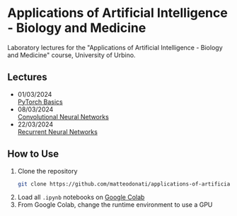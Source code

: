 # Applications of Artificial Intelligence - Biology and Medicine

Laboratory lectures for the "Applications of Artificial Intelligence - Biology and Medicine" course, University of Urbino.

## Lectures

- 01/03/2024 <br>
[PyTorch Basics](./notebooks/0-pytorch-basics.ipynb) <br>
- 08/03/2024 <br>
[Convolutional Neural Networks](./notebooks/1-cnns.ipynb) <br>
- 22/03/2024 <br>
[Recurrent Neural Networks](./notebooks/2-rnns.ipynb)

## How to Use

1. Clone the repository
   ```bash
   git clone https://github.com/matteodonati/applications-of-artificial-intelligence-lab.git
2. Load all `.ipynb` notebooks on [Google Colab](https://colab.research.google.com/)
3. From Google Colab, change the runtime environment to use a GPU

